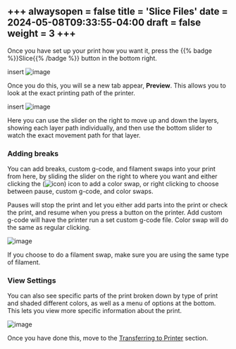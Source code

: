 +++
alwaysopen = false
title = 'Slice Files'
date = 2024-05-08T09:33:55-04:00
draft = false
weight = 3
+++
---
Once you have set up your print how you want it, press the {{% badge %}}Slice{{% /badge %}} button in the bottom right.

insert ![image](/images/98.PNG)

Once you do this, you will se a new tab appear, **Preview**. This allows you to look at the exact printing path of the printer.

insert ![image](/images/99.PNG)

Here you can use the slider on the right to move up and down the layers, showing each layer path individually, and then use the bottom slider to watch the exact movement path for that layer.

### Adding breaks

You can add breaks, custom g-code, and filament swaps into your print from here, by sliding the slider on the right to where you want and either clicking the (![icon](/images/100.PNG)) icon to add a color swap, or right clicking to choose between pause, custom g-code, and color swaps. 

Pauses will stop the print and let you either add parts into the print or check the print, and resume when you press a button on the printer. Add custom g-code will have the printer run a set custom g-code file. Color swap will do the same as regular clicking. 

![image](/images/101.PNG)

If you choose to do a filament swap, make sure you are using the same type of filament.

### View Settings

You can also see specific parts of the print broken down by type of print and shaded different colors, as well as a menu of options at the bottom. This lets you view more specific information about the print.

![image](/images/102.PNG)

Once you have done this, move to the [Transferring to Printer](https://cid.friendscentral.org/3dprinters/prusamark4/transferringtoprinter/index.html) section.
